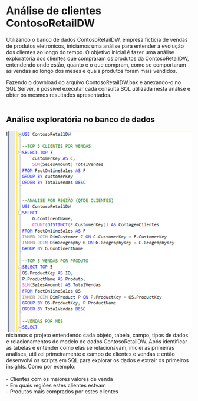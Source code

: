 # Análise de clientes ContosoRetailDW
Utilizando o banco de dados ContosoRetailDW, empresa fictícia de vendas de produtos eletronicos, iniciamos uma análise para entender a evolução dos clientes ao longo do tempo. O objetivo inicial é fazer uma análise exploratória dos clientes que compraram os produtos da ContosoRetailDW, entendendo onde estão, quanto e o que compram, como se comportaram as vendas ao longo dos meses e quais produtos foram mais vendidos.

Fazendo o download do arquivo ContosoRetailDW.bak e anexando-o no SQL Server, é possível executar cada consulta SQL utilizada nesta análise e obter os mesmos resultados apresentados.
<br><br>

## Análise exploratória no banco de dados
<img align="right" width="500"  src="https://github.com/MateusQuina/ProjetoClientes01/blob/main/Imagens/SQL%2003.png?raw=true">
Iniciamos o projeto entendendo cada objeto, tabela, campo, tipos de dados e relacionamentos do modelo de dados ContosoRetailDW. Após identificar as tabelas e entender como elas se relacionavam, iniciei as primeiras análises, utilizei primeiramente o campo de clientes e vendas e então desenvolvi os scripts em SQL para explorar os dados e extrair os primeiros insights. Como por exemplo: <br><br>
- Clientes com os maiores valores de venda <br>
- Em quais regiões estes clientes estvam <br>
- Produtos mais comprados por estes clientes <br>
<br><br>
